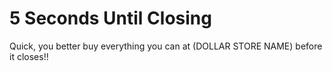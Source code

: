# 5 Seconds Until Closing

Quick, you better buy everything you can at (DOLLAR STORE NAME) before it closes!!
